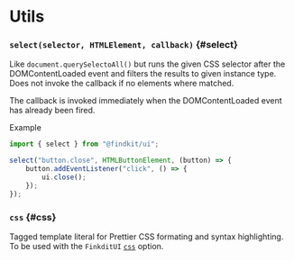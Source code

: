 # Utils

### `select(selector, HTMLElement, callback)` {#select}

Like `document.querySelectoAll()` but runs the given CSS selector after the
DOMContentLoaded event and filters the results to given instance type. Does not
invoke the callback if no elements where matched.

The callback is invoked immediately when the DOMContentLoaded event has already
been fired.

Example

```ts
import { select } from "@findkit/ui";

select("button.close", HTMLButtonElement, (button) => {
	button.addEventListener("click", () => {
		ui.close();
	});
});
```

<Api page="ui.select" />

### `css` {#css}

Tagged template literal for Prettier CSS formating and syntax highlighting.
To be used with the `FinkditUI` [`css`](/ui/api/#css) option.

<Api page="ui.css" />
